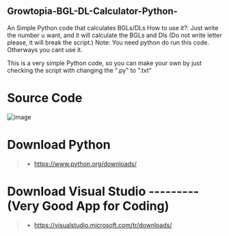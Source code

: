 ## Growtopia-BGL-DL-Calculator-Python-
An Simple Python code that calculates BGLs/DLs How to use it?: Just write the number u want, and it will calculate the BGLs and Dls (Do not write letter please, it will break the script.) Note:  You need python do run this code. Otherways you cant use it.

This is a very simple Python code, so you can make your own by just checking the script with changing the ".py" to ".txt"

<h1>Source Code</h1>

![image](https://user-images.githubusercontent.com/83291110/163192356-e05ffc4d-4f5a-4733-9a39-e1ea74575ec3.png)

<h1>Download Python</h1>

>* https://www.python.org/downloads/ 

<h1>Download Visual Studio ---------(Very Good App for Coding)</h1>

>* https://visualstudio.microsoft.com/tr/downloads/

<h1></h1>
<h1></h1>

